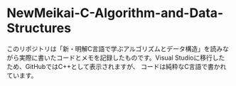 # NewMeikai-C-Algorithm-and-Data-Structures
このリポジトリは「新・明解C言語で学ぶアルゴリズムとデータ構造」を読みながら実際に書いたコードとメモを記録したものです。Visual Studioに移行したため、GitHubではC++として表示されますが、 コードは純粋なC言語で書かれています。
